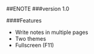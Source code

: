 ##ENOTE
###version 1.0


####Features
* Write notes in multiple pages
* Two themes
* Fullscreen (F11)

